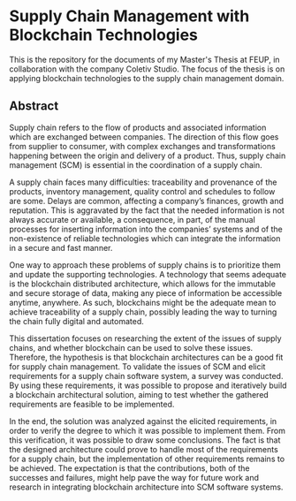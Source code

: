 # Supply Chain Management with Blockchain Technologies

This is the repository for the documents of my Master's Thesis at FEUP, in collaboration with the company Coletiv Studio. The focus of the thesis is on applying blockchain technologies to the supply chain management domain.

## Abstract

Supply chain refers to the flow of products and associated information which are
exchanged between companies. The direction of this flow goes from supplier to
consumer, with complex exchanges and transformations happening between the origin
and delivery of a product. Thus, supply chain management (SCM) is essential in the
coordination of a supply chain.

A supply chain faces many difficulties: traceability and provenance of the products,
inventory management, quality control and schedules to follow are some. Delays are
common, affecting a company’s finances, growth and reputation. This is aggravated by
the fact that the needed information is not always accurate or available, a consequence,
in part, of the manual processes for inserting information into the companies’ systems
and of the non-existence of reliable technologies which can integrate the information
in a secure and fast manner.

One way to approach these problems of supply chains is to prioritize them and update
the supporting technologies. A technology that seems adequate is the blockchain
distributed architecture, which allows for the immutable and secure storage of data,
making any piece of information be accessible anytime, anywhere. As such, blockchains
might be the adequate mean to achieve traceability of a supply chain, possibly leading
the way to turning the chain fully digital and automated.

This dissertation focuses on researching the extent of the issues of supply chains,
and whether blockchain can be used to solve these issues. Therefore, the hypothesis is
that blockchain architectures can be a good fit for supply chain management.
To validate the issues of SCM and elicit requirements for a supply chain software
system, a survey was conducted. By using these requirements, it was possible to
propose and iteratively build a blockchain architectural solution, aiming to test whether
the gathered requirements are feasible to be implemented.

In the end, the solution was analyzed against the elicited requirements, in order to
verify the degree to which it was possible to implement them. From this verification, it
was possible to draw some conclusions. The fact is that the designed architecture could prove to handle most of the requirements for a supply chain, but the implementation
of other requirements remains to be achieved. The expectation is that the contributions,
both of the successes and failures, might help pave the way for future work and
research in integrating blockchain architecture into SCM software systems.
